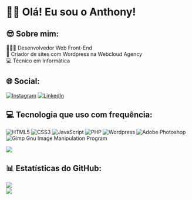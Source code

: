 # 👋🏾 Olá! Eu sou o Anthony!

## 😎 Sobre mim:
👨🏾‍💻 Desenvolvedor Web Front-End<br>🚩 Criador de sites com Wordpress na Webcloud Agency<br>💻 Técnico em Informática<br>

## 🌐 Social:
[![Instagram](https://img.shields.io/badge/Instagram-%23E4405F.svg?logo=Instagram&logoColor=white)](https://instagram.com/anthony_kld)
[![LinkedIn](https://img.shields.io/badge/LinkedIn-%230077B5.svg?logo=linkedin&logoColor=white)](https://linkedin.com/in/anthonytecinf)

## 💻 Tecnologia que uso com frequência:
![HTML5](https://img.shields.io/badge/html5-%23E34F26.svg?style=for-the-badge&logo=html5&logoColor=white) 
![CSS3](https://img.shields.io/badge/css3-%231572B6.svg?style=for-the-badge&logo=css3&logoColor=white)
![JavaScript](https://img.shields.io/badge/javascript-%23323330.svg?style=for-the-badge&logo=javascript&logoColor=%23F7DF1E) 
![PHP](https://img.shields.io/badge/php-%23777BB4.svg?style=for-the-badge&logo=php&logoColor=white)
![Wordpress](https://img.shields.io/badge/wordpress-%2321759B.svg?style=for-the-badge&logo=wordpress&logoColor=white)
![Adobe Photoshop](https://img.shields.io/badge/adobephotoshop-%2331A8FF.svg?style=for-the-badge&logo=adobephotoshop&logoColor=white) 
![Gimp Gnu Image Manipulation Program](https://img.shields.io/badge/Gimp-657D8B?style=for-the-badge&logo=gimp&logoColor=FFFFFF)

![](https://github-readme-stats.vercel.app/api/top-langs/?username=anthonyKld&theme=tokyonight&hide_border=true&include_all_commits=false&count_private=false&layout=compact)

## 📊 Estatísticas do GitHub:
![](https://github-readme-stats.vercel.app/api?username=anthonyKld&theme=tokyonight&hide_border=true&include_all_commits=false&count_private=false)<br/>
![](https://github-readme-streak-stats.herokuapp.com/?user=anthonyKld&theme=tokyonight&hide_border=true)<br/>

<!--
## ✅ Contribuições no último ano:
![Snake animation](https://github.com/anthonyKld/anthonyKld/blob/output/github-contribution-grid-snake.svg)
-->
